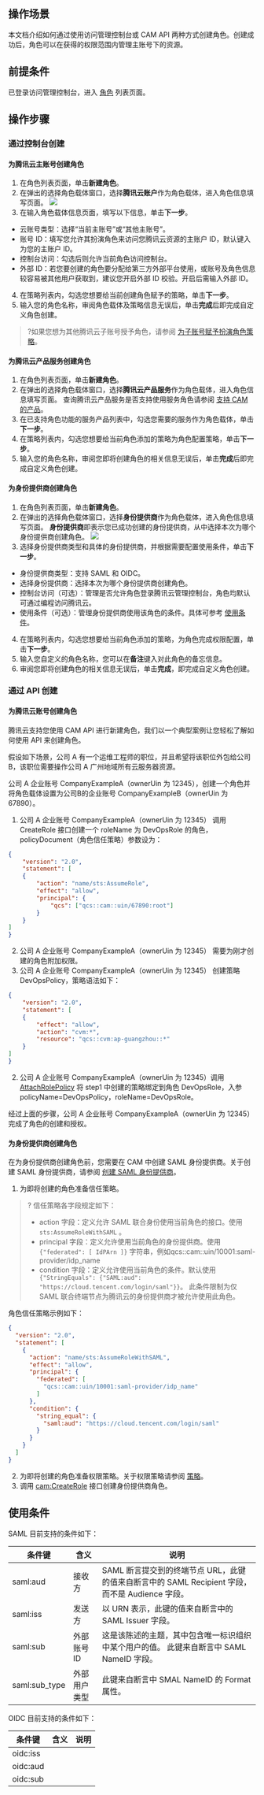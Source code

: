 ## 操作场景

本文档介绍如何通过使用访问管理控制台或 CAM API 两种方式创建角色。创建成功后，角色可以在获得的权限范围内管理主账号下的资源。

## 前提条件

已登录访问管理控制台，进入 [角色](https://console.cloud.tencent.com/cam/role) 列表页面。

## 操作步骤

### 通过控制台创建

#### 为腾讯云主账号创建角色

1. 在角色列表页面，单击**新建角色**。
2. 在弹出的选择角色载体窗口，选择**腾讯云账户**作为角色载体，进入角色信息填写页面。
![](https://qcloudimg.tencent-cloud.cn/raw/4c045e62e5f5242b538cdd0065e00908.png)
3. 在输入角色载体信息页面，填写以下信息，单击**下一步**。
 - 云账号类型：选择“当前主账号”或“其他主账号”。
 - 账号 ID：填写您允许其扮演角色来访问您腾讯云资源的主账户 ID，默认键入为您的主账户 ID。
 - 控制台访问：勾选后则允许当前角色访问控制台。
 - 外部 ID：若您要创建的角色要分配给第三方外部平台使用，或账号及角色信息较容易被其他用户获取到，建议您开启外部 ID 校验。开启后需输入外部 ID。
4. 在策略列表内，勾选您想要给当前创建角色赋予的策略，单击**下一步**。
5. 输入您的角色名称，审阅角色载体及策略信息无误后，单击**完成**后即完成自定义角色创建。
>?如果您想为其他腾讯云子账号授予角色，请参阅 [为子账号赋予扮演角色策略](https://cloud.tencent.com/document/product/598/19422)。


#### 为腾讯云产品服务创建角色

1. 在角色列表页面，单击**新建角色**。
2. 在弹出的选择角色载体窗口，选择**腾讯云产品服务**作为角色载体，进入角色信息填写页面。
   查询腾讯云产品服务是否支持使用服务角色请参阅 [支持 CAM 的产品](https://cloud.tencent.com/document/product/598/10588)。
3. 在已支持角色功能的服务产品列表中，勾选您需要的服务作为角色载体，单击**下一步**。
4. 在策略列表内，勾选您想要给当前角色添加的策略为角色配置策略，单击**下一步**。
5. 输入您的角色名称，审阅您即将创建角色的相关信息无误后，单击**完成**后即完成自定义角色创建。

#### 为身份提供商创建角色

1. 在角色列表页面，单击**新建角色**。
2. 在弹出的选择角色载体窗口，选择**身份提供商**作为角色载体，进入角色信息填写页面。
   **身份提供商**即表示您已成功创建的身份提供商，从中选择本次为哪个身份提供商创建角色。
![](https://qcloudimg.tencent-cloud.cn/raw/f0a0dc35c66cda406b88296edf228f5d.png)
3. 选择身份提供商类型和具体的身份提供商，并根据需要配置使用条件，单击**下一步**。
 - 身份提供商类型：支持 SAML 和 OIDC。
 - 选择身份提供商：选择本次为哪个身份提供商创建角色。
 - 控制台访问（可选）：管理是否允许角色登录腾讯云管理控制台，角色均默认可通过编程访问腾讯云。
 - 使用条件（可选）：管理身份提供商使用该角色的条件。具体可参考 [使用条件](#conditions)。
4. 在策略列表内，勾选您想要给当前角色添加的策略，为角色完成权限配置，单击**下一步**。
5. 输入您自定义的角色名称，您可以在**备注**键入对此角色的备忘信息。
6. 审阅您即将创建角色的相关信息无误后，单击**完成**，即完成自定义角色创建。



### 通过 API 创建

#### 为腾讯云账号创建角色

腾讯云支持您使用 CAM API 进行新建角色，我们以一个典型案例让您轻松了解如何使用 API 来创建角色。

假设如下场景，公司 A 有一个运维工程师的职位，并且希望将该职位外包给公司 B，该职位需要操作公司 A 广州地域所有云服务器资源。

公司 A 企业账号 CompanyExampleA（ownerUin 为 12345），创建一个角色并将角色载体设置为公司B的企业账号 CompanyExampleB（ownerUin 为 67890）。

1. 公司 A 企业账号 CompanyExampleA（ownerUin 为 12345） 调用 CreateRole 接口创建一个 roleName 为 DevOpsRole 的角色，policyDocument（角色信任策略）参数设为：
```json
{
	"version": "2.0",
	"statement": [
	{
		"action": "name/sts:AssumeRole",
		"effect": "allow",
		"principal": {
			"qcs": ["qcs::cam::uin/67890:root"]
		}
	}
]
}
```

2. 公司 A 企业账号 CompanyExampleA（ownerUin 为 12345） 需要为刚才创建的角色附加权限。
3. 公司 A 企业账号 CompanyExampleA（ownerUin 为 12345） 创建策略 DevOpsPolicy，策略语法如下：
```json
{
	"version": "2.0",
	"statement": [
	{
		"effect": "allow",
		"action": "cvm:*",
		"resource": "qcs::cvm:ap-guangzhou::*"
	}
]
}
```

2. 公司 A 企业账号 CompanyExampleA（ownerUin 为 12345）调用 [AttachRolePolicy](https://cloud.tencent.com/document/product/598/36226) 将 step1 中创建的策略绑定到角色 DevOpsRole，入参 policyName=DevOpsPolicy，roleName=DevOpsRole。

经过上面的步骤，公司 A 企业账号 CompanyExampleA（ownerUin 为 12345）完成了角色的创建和授权。

#### 为身份提供商创建角色

在为身份提供商创建角色前，您需要在 CAM 中创建 SAML 身份提供商。关于创建 SAML 身份提供商，请参阅 [创建 SAML 身份提供商](https://cloud.tencent.com/document/product/598/19381)。

1. 为即将创建的角色准备信任策略。
> ? 信任策略各字段规定如下：
>
> - action 字段：定义允许 SAML 联合身份使用当前角色的接口。使用 `sts:AssumeRoleWithSAML` 。
> - principal 字段：定义允许使用当前角色的身份提供商。使用 `{"federated": [ IdPArn ]}` 字符串，例如qcs::cam::uin/10001:saml-provider/idp_name
> - condition 字段：定义允许使用当前角色的条件。默认使用` {"StringEquals": {"SAML:aud": "https://cloud.tencent.com/login/saml"}}`。 此条件限制为仅 SAML 联合终端节点为腾讯云的身份提供商才被允许使用此角色。

 角色信任策略示例如下：
```json
{
  "version": "2.0",
  "statement": [
    {
      "action": "name/sts:AssumeRoleWithSAML",
      "effect": "allow",
      "principal": {
        "federated": [
          "qcs::cam::uin/10001:saml-provider/idp_name"
        ]
      },
      "condition": {
        "string_equal": {
          "saml:aud": "https://cloud.tencent.com/login/saml"
        }
      }
    }
  ]
}
```

2. 为即将创建的角色准备权限策略。关于权限策略请参阅 [策略](https://cloud.tencent.com/document/product/598/10601)。
3. 调用 [cam:CreateRole](https://cloud.tencent.com/document/api/598/13886) 接口创建身份提供商角色。

## 使用条件
[](id:conditions)

SAML 目前支持的条件如下：
<table>
<thead>
<tr>
<th>条件键</th>
<th>含义</th>
<th>说明</th>
</tr>
</thead>
<tbody><tr>
<td>saml:aud</td>
<td>接收方</td>
<td>SAML 断言提交到的终端节点 URL，此键的值来自断言中的 SAML Recipient 字段，而不是 Audience 字段。</td>
</tr>
<tr>
<td>saml:iss</td>
<td>发送方</td>
<td>以 URN 表示，此键的值来自断言中的 SAML Issuer 字段。</td>
</tr>
<tr>
<td>saml:sub</td>
<td>外部账号 ID</td>
<td>这是该陈述的主题，其中包含唯一标识组织中某个用户的值。 此键来自断言中 SAML NameID 字段。</td>
</tr>
<tr>
<td>saml:sub_type</td>
<td>外部用户类型</td>
<td>此键来自断言中 SMAL NameID 的 Format 属性。</td>
</tr>
</tbody></table>

OIDC 目前支持的条件如下：
<table>
<thead>
<tr>
<th>条件键</th>
<th>含义</th>
<th>说明</th>
</tr>
</thead>
<tbody><tr>
<td>oidc:iss</td>
<td> </td>
<td> </td>
</tr>
<tr>
<td>oidc:aud</td>
<td> </td>
<td> </td>
</tr>
<tr>
<td>oidc:sub</td>
<td></td>
<td> </td>
</tr>
</tbody></table>
